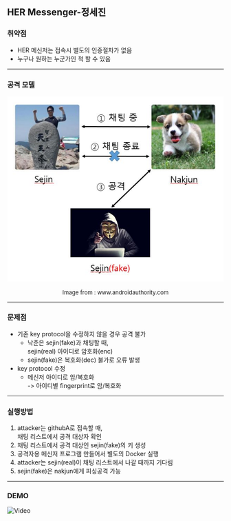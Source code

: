 ## HER Messenger-정세진

### 취약점
- HER 메신저는 접속시 별도의 인증절차가 없음
- 누구나 원하는 누군가인 척 할 수 있음

---
### 공격 모델
![attack](images/attack.jpg)

<div><font size="2em"><span style="display:table;margin:auto">Image from : www.androidauthority.com</span></font></div>

---
### 문제점
- 기존 key protocol을 수정하지 않을 경우 공격 불가
  - 낙준은 sejin(fake)과 채팅할 때,  
  sejin(real) 아이디로 암호화(enc)
  - sejin(fake)은 복호화(dec) 불가로 오류 발생
- key protocol 수정
  - 메신저 아이디로 암/복호화  
    -> 아이디별 fingerprint로 암/복호화

---
### 실행방법
1. attacker는 githubA로 접속할 때,  
채팅 리스트에서 공격 대상자 확인
2. 채팅 리스트에서 공격 대상인 sejin(fake)의 키 생성
3. 공격자용 메신저 프로그램 만들어서 별도의 Docker 실행
4. attacker는 sejin(real)이 채팅 리스트에서 나갈 때까지 기다림
5. sejin(fake)은 nakjun에게 피싱공격 가능

---
### DEMO
![Video](https://youtube.com/embed/3HkWb2PC_z8)
